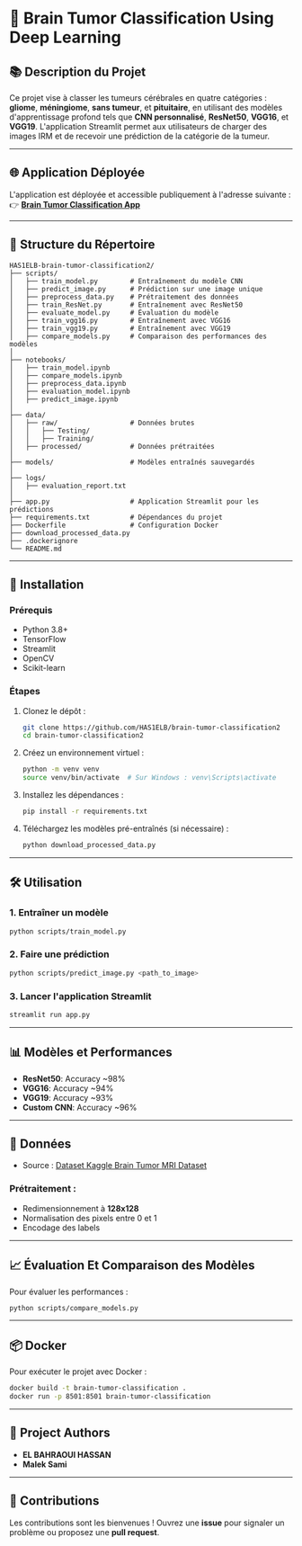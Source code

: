# 🧠 **Brain Tumor Classification Using Deep Learning**

## 📚 **Description du Projet**

Ce projet vise à classer les tumeurs cérébrales en quatre catégories : **gliome**, **méningiome**, **sans tumeur**, et **pituitaire**, en utilisant des modèles d'apprentissage profond tels que **CNN personnalisé**, **ResNet50**, **VGG16**, et **VGG19**. L'application Streamlit permet aux utilisateurs de charger des images IRM et de recevoir une prédiction de la catégorie de la tumeur.

---

## 🌐 **Application Déployée**

L'application est déployée et accessible publiquement à l'adresse suivante :
👉 [**Brain Tumor Classification App**](https://brain-tumor-classification2-neu3hwybgrtnhbasibdmln.streamlit.app/)

---

## 📂 **Structure du Répertoire**

```
HAS1ELB-brain-tumor-classification2/
├── scripts/
│   ├── train_model.py        # Entraînement du modèle CNN
│   ├── predict_image.py      # Prédiction sur une image unique
│   ├── preprocess_data.py    # Prétraitement des données
│   ├── train_ResNet.py       # Entraînement avec ResNet50
│   ├── evaluate_model.py     # Évaluation du modèle
│   ├── train_vgg16.py        # Entraînement avec VGG16
│   ├── train_vgg19.py        # Entraînement avec VGG19
│   ├── compare_models.py     # Comparaison des performances des modèles
│
├── notebooks/
│   ├── train_model.ipynb
│   ├── compare_models.ipynb
│   ├── preprocess_data.ipynb
│   ├── evaluation_model.ipynb
│   ├── predict_image.ipynb
│
├── data/
│   ├── raw/                  # Données brutes
│   │   ├── Testing/
│   │   ├── Training/
│   ├── processed/            # Données prétraitées
│
├── models/                   # Modèles entraînés sauvegardés
│
├── logs/
│   ├── evaluation_report.txt
│
├── app.py                    # Application Streamlit pour les prédictions
├── requirements.txt          # Dépendances du projet
├── Dockerfile                # Configuration Docker
├── download_processed_data.py
├── .dockerignore
└── README.md
```

---

## 🚀 **Installation**

### Prérequis

- Python 3.8+
- TensorFlow
- Streamlit
- OpenCV
- Scikit-learn

### Étapes

1. Clonez le dépôt :
   ```bash
   git clone https://github.com/HAS1ELB/brain-tumor-classification2
   cd brain-tumor-classification2
   ```
2. Créez un environnement virtuel :
   ```bash
   python -m venv venv
   source venv/bin/activate  # Sur Windows : venv\Scripts\activate
   ```
3. Installez les dépendances :
   ```bash
   pip install -r requirements.txt
   ```
4. Téléchargez les modèles pré-entraînés (si nécessaire) :
   ```bash
   python download_processed_data.py
   ```

---

## 🛠️ **Utilisation**

### **1. Entraîner un modèle**

```bash
python scripts/train_model.py
```

### **2. Faire une prédiction**

```bash
python scripts/predict_image.py <path_to_image>
```

### **3. Lancer l'application Streamlit**

```bash
streamlit run app.py
```

---

## 📊 **Modèles et Performances**

- **ResNet50**: Accuracy ~98%
- **VGG16**: Accuracy ~94%
- **VGG19**: Accuracy ~93%
- **Custom CNN**: Accuracy ~96%

---

## 📝 **Données**

- Source : [Dataset Kaggle Brain Tumor MRI Dataset](https://www.kaggle.com/datasets)

### **Prétraitement :**

- Redimensionnement à **128x128**
- Normalisation des pixels entre 0 et 1
- Encodage des labels

---

## 📈 **Évaluation Et Comparaison des Modèles**

Pour évaluer les performances :

```bash
python scripts/compare_models.py
```

---

## 📦 **Docker**

Pour exécuter le projet avec Docker :

```bash
docker build -t brain-tumor-classification .
docker run -p 8501:8501 brain-tumor-classification
```

---

## 👥 **Project Authors**

- **EL BAHRAOUI HASSAN**
- **Malek Sami**

---

## 🤝 **Contributions**

Les contributions sont les bienvenues ! Ouvrez une **issue** pour signaler un problème ou proposez une **pull request**.
